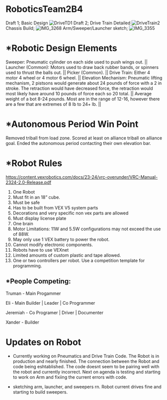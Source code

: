 # RoboticsTeam2B4

Draft 1; Basic Design
![DriveTD1](https://github.com/Bgdshd/RoboticsTeam2B4/assets/111591253/33548e16-25b9-4143-bd12-ce728df3f37c)
Draft 2; Drive Train Detailed
![DriveTrain2](https://github.com/Bgdshd/RoboticsTeam2B4/assets/111591253/e1691ef3-1c5d-4733-97f2-9d93e07348db)
Chassis Build; 
![IMG_3268](https://github.com/Bgdshd/RoboticsTeam2B4/assets/142936415/90292a85-7f2c-45e1-9af0-dcf1d98b649e)
Arm/Sweeper/Launcher sketch;
![IMG_3355](https://github.com/Bgdshd/RoboticsTeam2B4/assets/142936415/11c382ad-65df-460a-8d14-48d61256e5c8)


# *Robotic Design Elements
Sweeper:  Pneumatic cylinder on each side used to push wings out. || 
Launcher (Common): Motors used to draw back rubber bands, or spinners used to thrust the balls out. || 
Picker  (Common). || 
Drive Train: Either 4 motor 4 wheel or 4 motor 6 wheel. || 
Elevation Mechanism: Pneumatic lifting mechanism, 2 pistsons would generate about 24 pounds of force with a 2 in stroke. The retraction would have decreased force, the retraction would most likely have around 10 pounds of force each so 20 total. || 
Average weight of a bot 8-24 pounds. Most are in the range of 12-16, however there are a few that are extremes of 8 lb to 24+ lb.
||
# *Autonomous Period Win Point
  Removed triball from load zone.
  Scored at least on alliance triball on alliance goal.
  Ended the autonomous period contacting their own elevation bar.

# *Robot Rules
https://content.vexrobotics.com/docs/23-24/vrc-overunder/VRC-Manual-2324-2.0-Release.pdf
1. One Robot
2. Must fit in an 18” cube.
3. Must be safe
4. Has to be built from VEX V5 system parts
5. Decorations and very specific non vex parts are allowed
6. Must display license plate
7. One brain
8. Motor Limitations: 11W and 5.5W configurations may not exceed the use of 88W.
9. May only use 1 VEX battery to power the robot.
10. Cannot modify electronic components.
11. Robots have to use VEXnet
12. Limited amounts of custom plastic and tape allowed.
13. One or two controllers per robot.
Use a competition template for programming.


## *People Competing: 

Truman - Main Progammer 

Eli  - Main Builder | Leader | Co Programmer 

Jeremiah - Co Programer | Driver | Documenter

Xander  - Builder 



# Updates on Robot 
- Currently working on Pneumatics and Drive Train Code. The Robot is in production and nearly finished. The connection between the Robot and code being eshtablished. The code doesnt seem to be pairing well with the robot and currently incorrect. Next on agenda is testing and starting to work on Arm and fixiing the current errors with code.

- sketching arm, launcher, and sweepers rn. Robot current drives fine and starting to build sweepers. 
